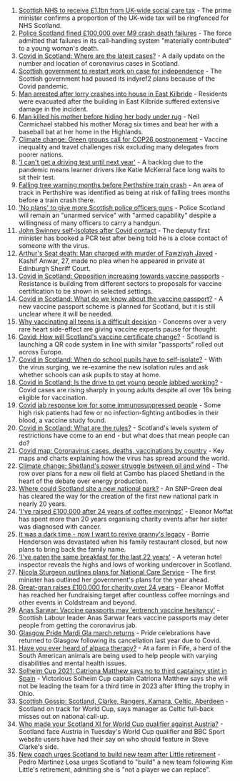 1. [Scottish NHS to receive £1.1bn from UK-wide social care tax](https://www.bbc.co.uk/news/uk-scotland-scotland-politics-58480730?at_medium=RSS&at_campaign=KARANGA) - The prime minister confirms a proportion of the UK-wide tax will be ringfenced for NHS Scotland.
2. [Police Scotland fined £100,000 over M9 crash death failures](https://www.bbc.co.uk/news/uk-scotland-tayside-central-58474385?at_medium=RSS&at_campaign=KARANGA) - The force admitted that failures in its call-handling system "materially contributed" to a young woman's death.
3. [Covid in Scotland: Where are the latest cases?](https://www.bbc.co.uk/news/uk-scotland-53511877?at_medium=RSS&at_campaign=KARANGA) - A daily update on the number and location of coronavirus cases in Scotland.
4. [Scottish government to restart work on case for independence](https://www.bbc.co.uk/news/uk-scotland-scotland-politics-58478187?at_medium=RSS&at_campaign=KARANGA) - The Scottish government had paused its indyref2 plans because of the Covid pandemic.
5. [Man arrested after lorry crashes into house in East Kilbride](https://www.bbc.co.uk/news/uk-scotland-glasgow-west-58474392?at_medium=RSS&at_campaign=KARANGA) - Residents were evacuated after the building in East Kilbride suffered extensive damage in the incident.
6. [Man killed his mother before hiding her body under rug](https://www.bbc.co.uk/news/uk-scotland-highlands-islands-58475118?at_medium=RSS&at_campaign=KARANGA) - Neil Carmichael stabbed his mother Morag six times and beat her with a baseball bat at her home in the Highlands.
7. [Climate change: Green groups call for COP26 postponement](https://www.bbc.co.uk/news/science-environment-58472566?at_medium=RSS&at_campaign=KARANGA) - Vaccine inequality and travel challenges risk excluding many delegates from poorer nations.
8. ['I can't get a driving test until next year'](https://www.bbc.co.uk/news/uk-scotland-58435040?at_medium=RSS&at_campaign=KARANGA) - A backlog due to the pandemic means learner drivers like Katie McKerral face long waits to sit their test.
9. [Falling tree warning months before Perthshire train crash](https://www.bbc.co.uk/news/uk-scotland-tayside-central-58474236?at_medium=RSS&at_campaign=KARANGA) - An area of track in Perthshire was identified as being at risk of falling trees months before a train crash there.
10. ['No plans' to give more Scottish police officers guns](https://www.bbc.co.uk/news/uk-scotland-58473654?at_medium=RSS&at_campaign=KARANGA) - Police Scotland will remain an "unarmed service" with "armed capability" despite a willingness of many officers to carry a handgun.
11. [John Swinney self-isolates after Covid contact](https://www.bbc.co.uk/news/uk-scotland-58472175?at_medium=RSS&at_campaign=KARANGA) - The deputy first minister has booked a PCR test after being told he is a close contact of someone with the virus.
12. [Arthur's Seat death: Man charged with murder of Fawziyah Javed](https://www.bbc.co.uk/news/uk-scotland-edinburgh-east-fife-58467784?at_medium=RSS&at_campaign=KARANGA) - Kashif Anwar, 27, made no plea when he appeared in private at Edinburgh Sheriff Court.
13. [Covid in Scotland: Opposition increasing towards vaccine passports](https://www.bbc.co.uk/news/uk-scotland-scotland-politics-58453551?at_medium=RSS&at_campaign=KARANGA) - Resistance is building from different sectors to proposals for vaccine certification to be shown in selected settings.
14. [Covid in Scotland: What do we know about the vaccine passport?](https://www.bbc.co.uk/news/uk-scotland-58422607?at_medium=RSS&at_campaign=KARANGA) - A new vaccine passport scheme is planned for Scotland, but it is still unclear where it will be needed.
15. [Why vaccinating all teens is a difficult decision](https://www.bbc.co.uk/news/health-58423152?at_medium=RSS&at_campaign=KARANGA) - Concerns over a very rare heart side-effect are giving vaccine experts pause for thought.
16. [Covid: How will Scotland's vaccine certificate change?](https://www.bbc.co.uk/news/uk-scotland-57519070?at_medium=RSS&at_campaign=KARANGA) - Scotland is launching a QR code system in line with similar "passports" rolled out across Europe.
17. [Covid in Scotland: When do school pupils have to self-isolate?](https://www.bbc.co.uk/news/uk-scotland-58381883?at_medium=RSS&at_campaign=KARANGA) - With the virus surging, we re-examine the new isolation rules and ask whether schools can ask pupils to stay at home.
18. [Covid in Scotland: Is the drive to get young people jabbed working?](https://www.bbc.co.uk/news/uk-scotland-58342389?at_medium=RSS&at_campaign=KARANGA) - Covid cases are rising sharply in young adults despite all over 16s being eligible for vaccination.
19. [Covid jab response low for some immunosuppressed people](https://www.bbc.co.uk/news/health-58317261?at_medium=RSS&at_campaign=KARANGA) - Some high risk patients had few or no infection-fighting antibodies in their blood, a vaccine study found.
20. [Covid in Scotland: What are the rules?](https://www.bbc.co.uk/news/uk-scotland-53166816?at_medium=RSS&at_campaign=KARANGA) - Scotland's levels system of restrictions have come to an end - but what does that mean people can do?
21. [Covid map: Coronavirus cases, deaths, vaccinations by country](https://www.bbc.co.uk/news/world-51235105?at_medium=RSS&at_campaign=KARANGA) - Key maps and charts explaining how the virus has spread around the world.
22. [Climate change: Shetland's power struggle between oil and wind](https://www.bbc.co.uk/news/uk-scotland-58464439?at_medium=RSS&at_campaign=KARANGA) - The row over plans for a new oil field at Cambo has placed Shetland in the heart of the debate over energy production.
23. [Where could Scotland site a new national park?](https://www.bbc.co.uk/news/uk-scotland-south-scotland-58400051?at_medium=RSS&at_campaign=KARANGA) - An SNP-Green deal has cleared the way for the creation of the first new national park in nearly 20 years.
24. ['I've raised £100,000 after 24 years of coffee mornings'](https://www.bbc.co.uk/news/uk-scotland-south-scotland-58383506?at_medium=RSS&at_campaign=KARANGA) - Eleanor Moffat has spent more than 20 years organising charity events after her sister was diagnosed with cancer.
25. [It was a dark time - now I want to revive granny's legacy](https://www.bbc.co.uk/news/uk-scotland-edinburgh-east-fife-58429014?at_medium=RSS&at_campaign=KARANGA) - Barrie Henderson was devastated when his family restaurant closed, but now plans to bring back the family name.
26. ['I've eaten the same breakfast for the last 22 years'](https://www.bbc.co.uk/news/uk-scotland-scotland-business-58323888?at_medium=RSS&at_campaign=KARANGA) - A veteran hotel inspector reveals the highs and lows of working undercover in Scotland.
27. [Nicola Sturgeon outlines plans for National Care Service](https://www.bbc.co.uk/news/uk-scotland-58480750?at_medium=RSS&at_campaign=KARANGA) - The first minister has outlined her government's plans for the year ahead.
28. [Great-gran raises £100,000 for charity over 24 years](https://www.bbc.co.uk/news/uk-scotland-58440739?at_medium=RSS&at_campaign=KARANGA) - Eleanor Moffat has reached her fundraising target after countless coffee mornings and other events in Coldstream and beyond.
29. [Anas Sarwar: Vaccine passports may 'entrench vaccine hesitancy'](https://www.bbc.co.uk/news/uk-scotland-58455886?at_medium=RSS&at_campaign=KARANGA) - Scottish Labour leader Anas Sarwar fears vaccine passports may deter people from getting the coronavirus jab.
30. [Glasgow Pride Mardi Gla march returns](https://www.bbc.co.uk/news/uk-scotland-58450443?at_medium=RSS&at_campaign=KARANGA) - Pride celebrations have returned to Glasgow following its cancellation last year due to Covid.
31. [Have you ever heard of alpaca therapy?](https://www.bbc.co.uk/news/uk-scotland-58423392?at_medium=RSS&at_campaign=KARANGA) - At a farm in Fife, a herd of the South American animals are being used to help people with varying disabilities and mental health issues.
32. [Solheim Cup 2021: Catriona Matthew says no to third captaincy stint in Spain](https://www.bbc.co.uk/sport/golf/58470674?at_medium=RSS&at_campaign=KARANGA) - Victorious Solheim Cup captain Catriona Matthew says she will not be leading the team for a third time in 2023 after lifting the trophy in Ohio.
33. [Scottish Gossip: Scotland, Clarke, Rangers, Kamara, Celtic, Aberdeen](https://www.bbc.co.uk/sport/football/58456267?at_medium=RSS&at_campaign=KARANGA) - Scotland on track for World Cup, says manager as Celtic full-back misses out on national call-up.
34. [Who made your Scotland XI for World Cup qualifier against Austria?](https://www.bbc.co.uk/sport/football/58453863?at_medium=RSS&at_campaign=KARANGA) - Scotland face Austria in Tuesday's World Cup qualifier and BBC Sport website users have had their say on who should feature in Steve Clarke's side.
35. [New coach urges Scotland to build new team after Little retirement](https://www.bbc.co.uk/sport/football/58476363?at_medium=RSS&at_campaign=KARANGA) - Pedro Martinez Losa urges Scotland to "build" a new team following Kim Little's retirement, admitting she is "not a player we can replace".
